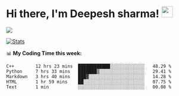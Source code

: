 # Hi there, I'm Deepesh sharma! <img src="https://raw.githubusercontent.com/MartinHeinz/MartinHeinz/master/wave.gif" width="30px">

![](https://camo.githubusercontent.com/992babdffd8c74a1502de375fbdf7e4d54773242/68747470733a2f2f6d656469612e67697068792e636f6d2f6d656469612f53576f536b4e36447854737a71494b4571762f67697068792e676966)

[![Stats](https://github-readme-stats.vercel.app/api?username=deepeshhsharma&show_icons=true&theme=radical)](https://github-readme-stats.vercel.app/api?username=deepeshhsharma&show_icons=true&theme=radical)&nbsp; &nbsp; &nbsp; &nbsp; &nbsp; &nbsp; &nbsp; &nbsp; &nbsp; &nbsp; 

📊 **My Coding Time this week:**
<!--START_SECTION:waka-->
```text
C++        12 hrs 23 mins  ████████████░░░░░░░░░░░░░   48.29 % 
Python     7 hrs 33 mins   ███████▒░░░░░░░░░░░░░░░░░   29.41 % 
Markdown   3 hrs 40 mins   ███▓░░░░░░░░░░░░░░░░░░░░░   14.28 % 
HTML       1 hr 59 mins    ██░░░░░░░░░░░░░░░░░░░░░░░   07.75 % 
Text       1 min           ░░░░░░░░░░░░░░░░░░░░░░░░░   00.08 % 
```
<!--END_SECTION:waka-->
